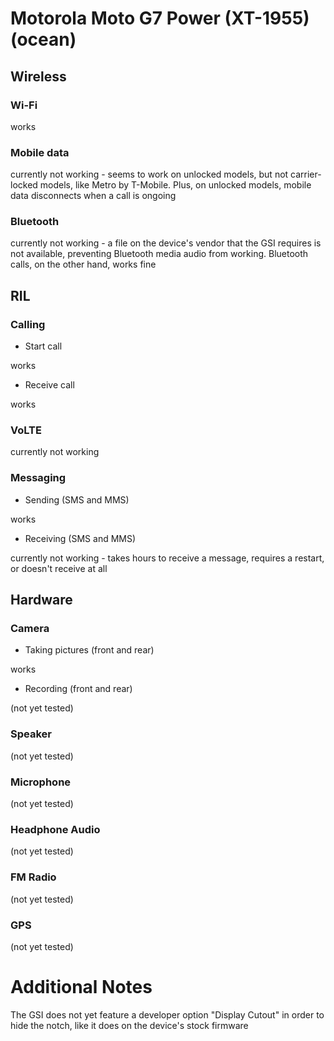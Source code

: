 # Motorola Moto G7 Power (XT-1955) (ocean)


## Wireless

### Wi-Fi

works

### Mobile data

currently not working - seems to work on unlocked models, but not carrier-locked models, like Metro by T-Mobile. Plus, on unlocked models, mobile data disconnects when a call is ongoing

### Bluetooth

currently not working - a file on the device's vendor that the GSI requires is not available, preventing Bluetooth media audio from working. Bluetooth calls, on the other hand, works fine


## RIL

### Calling

- Start call

works

- Receive call

works

### VoLTE

currently not working

### Messaging

- Sending (SMS and MMS)

works

- Receiving (SMS and MMS)

currently not working - takes hours to receive a message, requires a restart, or doesn't receive at all


## Hardware

### Camera

- Taking pictures (front and rear)

works

- Recording (front and rear)

(not yet tested)

### Speaker

(not yet tested)

### Microphone

(not yet tested)

### Headphone Audio

(not yet tested)

### FM Radio

(not yet tested)

### GPS

(not yet tested)

# Additional Notes

The GSI does not yet feature a developer option "Display Cutout" in order to hide the notch, like it does on the device's stock firmware